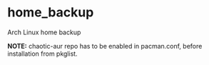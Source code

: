 # home_backup
Arch Linux home backup

<b>NOTE:</b> chaotic-aur repo has to be enabled in pacman.conf, before installation from pkglist.

